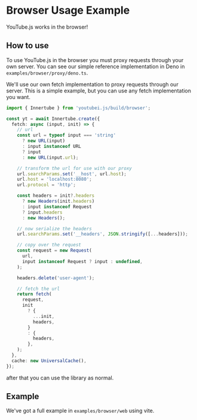 # Browser Usage Example

YouTube.js works in the browser!

## How to use

To use YouTube.js in the browser you must proxy requests through your own
server. You can see our simple reference implementation in Deno in
`examples/browser/proxy/deno.ts`.

We'll use our own fetch implementation to proxy requests through our server.
This is a simple example, but you can use any fetch implementation you want.

```ts
import { Innertube } from 'youtubei.js/build/browser';

const yt = await Innertube.create({
  fetch: async (input, init) => {
    // url
    const url = typeof input === 'string'
      ? new URL(input)
      : input instanceof URL
      ? input
      : new URL(input.url);

    // transform the url for use with our proxy
    url.searchParams.set('__host', url.host);
    url.host = 'localhost:8080';
    url.protocol = 'http';

    const headers = init?.headers
      ? new Headers(init.headers)
      : input instanceof Request
      ? input.headers
      : new Headers();

    // now serialize the headers
    url.searchParams.set('__headers', JSON.stringify([...headers]));

    // copy over the request
    const request = new Request(
      url,
      input instanceof Request ? input : undefined,
    );

    headers.delete('user-agent');

    // fetch the url
    return fetch(
      request,
      init
        ? {
          ...init,
          headers,
        }
        : {
          headers,
        },
    );
  },
  cache: new UniversalCache(),
});
```

after that you can use the library as normal.

## Example

We've got a full example in `examples/browser/web` using vite.
